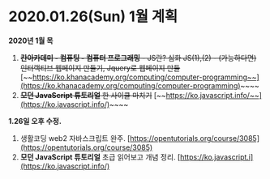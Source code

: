 # 2020.01.26\(Sun\) 1월 계획

**2020년 1월 목**

1. ~~**칸아카데미 - 컴퓨팅 - 컴퓨터 프로그래밍**  - JS란? 심화 JS\(1\),\(2\) - \(가능하다면\) 인터랙티브 웹페이지 만들기, Jquery로 웹페이지 만들~~ [~~https://ko.khanacademy.org/computing/computer-programming~~](https://ko.khanacademy.org/computing/computer-programming)~~~~
2. ~~**모던 JavaScript 튜토리얼** 한 사이클 마치기~~ [~~https://ko.javascript.info/~~](https://ko.javascript.info/)~~~~

**1.26일 오후 수정.**

1. 생활코딩 web2 자바스크립트 완주. [https://opentutorials.org/course/3085](https://opentutorials.org/course/3085)
2. **모던 JavaScript 튜토리얼** 초급 읽어보고 개념 정리. [https://ko.javascript.i](https://ko.javascript.info/)

